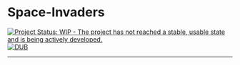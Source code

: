 # Space-Invaders

[![Project Status: WIP - The project has not reached a stable, usable state and is being actively developed.](http://www.repostatus.org/badges/0.1.0/wip.svg)](http://www.repostatus.org/#wip)
[![DUB](https://img.shields.io/dub/l/vibe-d.svg)]()

---
<!-- 
<h4> Features: </h4>
- @ToDo

<h4> How to run : </h4>
- @ToDo
-->

